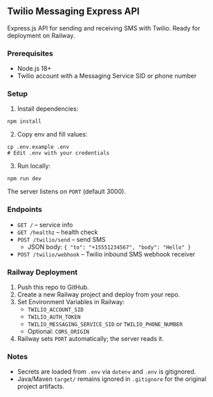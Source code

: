 
## Twilio Messaging Express API

Express.js API for sending and receiving SMS with Twilio. Ready for deployment on Railway.

### Prerequisites
- Node.js 18+
- Twilio account with a Messaging Service SID or phone number

### Setup
1. Install dependencies:
```
npm install
```
2. Copy env and fill values:
```
cp .env.example .env
# Edit .env with your credentials
```
3. Run locally:
```
npm run dev
```
The server listens on `PORT` (default 3000).

### Endpoints
- `GET /` – service info
- `GET /healthz` – health check
- `POST /twilio/send` – send SMS
  - JSON body: `{ "to": "+15551234567", "body": "Hello" }`
- `POST /twilio/webhook` – Twilio inbound SMS webhook receiver

### Railway Deployment
1. Push this repo to GitHub.
2. Create a new Railway project and deploy from your repo.
3. Set Environment Variables in Railway:
   - `TWILIO_ACCOUNT_SID`
   - `TWILIO_AUTH_TOKEN`
   - `TWILIO_MESSAGING_SERVICE_SID` or `TWILIO_PHONE_NUMBER`
   - Optional: `CORS_ORIGIN`
4. Railway sets `PORT` automatically; the server reads it.

### Notes
- Secrets are loaded from `.env` via `dotenv` and `.env` is gitignored.
- Java/Maven `target/` remains ignored in `.gitignore` for the original project artifacts.

